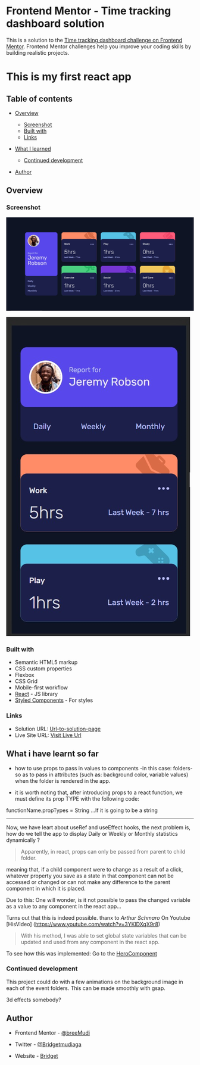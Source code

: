 # Frontend Mentor - Time tracking dashboard solution

This is a solution to the [Time tracking dashboard challenge on Frontend Mentor](https://www.frontendmentor.io/challenges/time-tracking-dashboard-UIQ7167Jw). Frontend Mentor challenges help you improve your coding skills by building realistic projects.

# This is my first react app

## Table of contents

- [Overview](#overview)

  - [Screenshot](#screenshot)
  - [Built with](#built-with)
  - [Links](#links)

- [What I learned](#what-i-learned)
  - [Continued development](#continued-development)
- [Author](#author)

## Overview

### Screenshot

![Desktop View](./images/desktop.png)

![Mobilr View](./images/mobile.png)

### Built with

- Semantic HTML5 markup
- CSS custom properties
- Flexbox
- CSS Grid
- Mobile-first workflow
- [React](https://reactjs.org/) - JS library
- [Styled Components](https://styled-components.com/) - For styles

### Links

- Solution URL: [Url-to-solution-page](https://github.com/breeMudi/time-tracking)
- Live Site URL: [Visit Live Url](https://breemudi.github.io/time-tracking/)

## What i have learnt so far

- how to use props to pass in values to components -in this case: folders- so as to pass in attributes (such as: background color, variable values) when the folder is rendered in the app.

- it is worth noting that, after introducing props to a react function, we must define its prop TYPE with the following code:

functionName.propTypes = String ...If it is going to be a string

---

Now, we have leart about useRef and useEffect hooks, the next problem is, how do we tell the app to display Daily or Weekly or Monthly statistics dynamically ?

> Apparently, in react, props can only be passed from parent to child folder.

meaning that, if a child component were to change as a result of a click, whatever property you save as a state in that component can not be accessed or changed or can not make any difference to the parent component in which it is placed.

Due to this: One will wonder, is it not possible to pass the changed variable as a value to any component in the react app...

Turns out that this is indeed possible. thanx to _Arthur Schmaro_ On Youtube [HisVideo] (https://www.youtube.com/watch?v=3YKlDXqX9r8)

> With his method, I was able to set global state variables that can be updated and used from any component in the react app.

To see how this was implemented: Go to the [HeroComponent](https://github.com/breeMudi/time-tracking/blob/main/src/components/HeroFolder.jsx)

### Continued development

This project could do with a few animations on the background image in each of the event folders. This can be made smoothly with gsap.

3d effects somebody?

## Author

- Frontend Mentor - [@breeMudi](https://www.frontendmentor.io/profile/breeMudi)

- Twitter - [@Bridgetmudiaga](https://www.twitter.com/Bridgetmudiaga)

- Website - [Bridget](https://www.breemudi.com)
